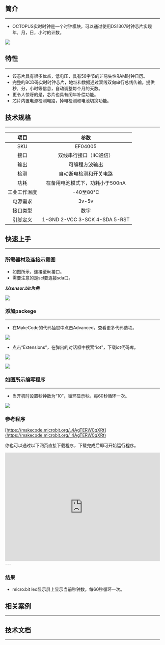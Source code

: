 ## 简介
---
- OCTOPUS实时时钟是一个时钟模块，可以通过使用DS1307时钟芯片实现年，月，日，小时的计数。

 ![](https://i.imgur.com/gqYrhXw.jpg)

## 特性
---
- 该芯片具有很多优点，低电压，具有56字节的非易失性RAM时钟日历。
- 完整的BCD码实时时钟芯片，地址和数据通过双线双向串行总线传输，提供秒，分，小时等信息，自动调整每个月的天数。
- 更令人惊讶的是，芯片也具有闰年补偿功能。
- 芯片内置电源检测电路，掉电检测和电池切换功能。

## 技术规格
---
项目 | 参数 
:-: | :-: 
SKU|EF04005
接口|双线串行接口（IIC通信）
输出|可编程方波输出
检测|自动断电检测和开关电路
功耗|在备用电池模式下，功耗小于500nA
工业工作温度|-40至80℃
电源需求|3v-5v
接口类型|数字
引脚定义|1-GND 2-VCC 3-SCK 4-SDA 5-RST

## 快速上手
---

### 所需器材及连接示意图

- 如图所示，连接至iic接口。
- 需要注意的是scl要连接sda口。

***以sensor:bit为例***

 ![](https://i.imgur.com/WrOpBWb.png)

### 添加packege
---
- 在MakeCode的代码抽屉中点击Advanced，查看更多代码选项。

 ![](https://i.imgur.com/smtcNoB.png)

- 点击“Extensions”，在弹出的对话框中搜索“iot"，下载iot代码库。

 ![](https://i.imgur.com/AaZxCEb.jpg)

 ![](https://i.imgur.com/pVEXZaA.png)

### 如图所示编写程序
---
- 当开机时设置秒钟数为“10”，循环显示秒。每60秒循环一次。

 ![](https://i.imgur.com/pOLA97P.png)

### 参考程序
[https://makecode.microbit.org/_4AgTERW0qXRt](https://makecode.microbit.org/_4AgTERW0qXRt)

你也可以通过以下网页直接下载程序，下载完成后即可开始运行程序。
<div style="position:relative;height:0;padding-bottom:70%;overflow:hidden;"><iframe style="position:absolute;top:0;left:0;width:100%;height:100%;" src="https://makecode.microbit.org/#pub:_4AgTERW0qXRt" frameborder="0" sandbox="allow-popups allow-forms allow-scripts allow-same-origin"></iframe></div>  
---

### 结果
- micro:bit led显示屏上显示当前秒钟数，每60秒循环一次。

## 相关案例
---

## 技术文档
---
